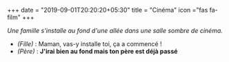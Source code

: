 +++
date = "2019-09-01T20:20:20+05:30"
title = "Cinéma"
icon ="fas fa-film"
+++

_Une famille s'installe au fond d'une allée dans une salle sombre de cinéma._

* _(Fille)_ : Maman, vas-y installe toi, ça a commencé !
* _(Père)_ : **J'irai bien au fond mais ton père est déjà passé**
